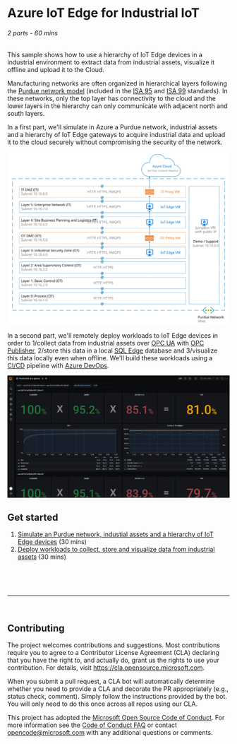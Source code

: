 # Azure IoT Edge for Industrial IoT
###### 2 parts - 60 mins

This sample shows how to use a hierarchy of IoT Edge devices in a industrial environment to extract data from industrial assets, visualize it offline and upload it to the Cloud.

Manufacturing networks are often organized in hierarchical layers following the [Purdue network model](https://en.wikipedia.org/wiki/Purdue_Enterprise_Reference_Architecture) (included in the [ISA 95](https://en.wikipedia.org/wiki/ANSI/ISA-95) and [ISA 99](https://www.isa.org/standards-and-publications/isa-standards/isa-standards-committees/isa99) standards). In these networks, only the top layer has connectivity to the cloud and the lower layers in the hierarchy can only communicate with adjacent north and south layers.

In a first part, we'll simulate in Azure a Purdue network, industrial assets and a hierarchy of IoT Edge gateways to acquire industrial data and upload it to the cloud securely without compromising the security of the network.

![Simulated Purdue Network with a hierarchy of IoT Edge devices](assets/SimulatedPurdueNetwork.svg)

In a second part, we'll remotely deploy workloads to IoT Edge devices in order to 1/collect data from industrial assets over [OPC UA](https://opcfoundation.org/about/opc-technologies/opc-ua/) with [OPC Publisher](https://azuremarketplace.microsoft.com/marketplace/apps/microsoft_iot.iotedge-opc-publisher?tab=Overview), 2/store this data in a local [SQL Edge](https://azure.microsoft.com/services/sql-edge/) database and 3/visualize this data locally even when offline. We'll build these workloads using a [CI/CD](https://wikipedia.org/wiki/CI/CD) pipeline with [Azure DevOps](https://azure.microsoft.com/services/devops/).

![Offline dashboard to monitor IIOT assets](assets/ProductionAtAGlance.png)

## Get started
1. [Simulate an Purdue network, industial assets and a hierarchy of IoT Edge devices](1-SimulatePurdueNetwork.md) (30 mins)
2. [Deploy workloads to collect, store and visualize data from industrial assets](2-DeployOfflineDashboard.md) (30 mins)

<br>
<br>
<br>

---

<br>

## Contributing

The project welcomes contributions and suggestions.  Most contributions require you to agree to a
Contributor License Agreement (CLA) declaring that you have the right to, and actually do, grant us
the rights to use your contribution. For details, visit https://cla.opensource.microsoft.com.

When you submit a pull request, a CLA bot will automatically determine whether you need to provide
a CLA and decorate the PR appropriately (e.g., status check, comment). Simply follow the instructions
provided by the bot. You will only need to do this once across all repos using our CLA.

This project has adopted the [Microsoft Open Source Code of Conduct](https://opensource.microsoft.com/codeofconduct/).
For more information see the [Code of Conduct FAQ](https://opensource.microsoft.com/codeofconduct/faq/) or
contact [opencode@microsoft.com](mailto:opencode@microsoft.com) with any additional questions or comments.
